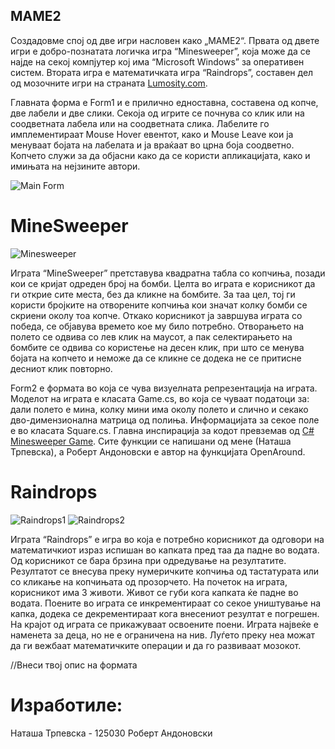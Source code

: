 ## MAME2

Создадовме спој од две игри насловен како „МАМЕ2“. Првата од двете игри е добро-познатата логичка игра “Minesweeper”, која може да се најде на секој компјутер кој има “Microsoft Windows” за оперативен систем. Втората игра е математичката игра “Raindrops”, составен дел од мозочните игри на страната [Lumosity.com](http://www.lumosity.com).

Главната форма е Form1 и е прилично едноставна, составена од копче, две лабели и две слики. Секоја од игрите се почнува со клик или на соодветната лабела или на соодветната слика. Лабелите го имплементираат Mouse Hover евентот, како и Mouse Leave кои ја менуваат бојата на лабелата и ја враќаат во црна боја соодветно. Копчето служи за да објасни како да се користи апликацијата, како и имињата на нејзините автори.

![Main Form](http://i.imgur.com/U82Xd5d.png)

MineSweeper
===========
![Minesweeper](http://i.imgur.com/Z7Pp8mK.png)

Играта “MineSweeper” претставува квадратна табла со копчиња, позади кои се кријат одреден број на бомби. Целта во играта е корисникот да ги открие сите места, без да кликне на бомбите. За таа цел, тој ги користи бројките на отворените копчиња кои значат колку бомби се скриени околу тоа копче. Откако корисникот ја завршува играта со победа, се објавува времето кое му било потребно. Отворањето на полето се одвива со лев клик на маусот, а пак селектирањето на бомбите се одвива со користење на десен клик, при што се менува бојата на копчето и неможе да се кликне се додека не се притисне десниот клик повторно.

Form2 е формата во која се чува визуелната репрезентација на играта. Моделот на играта е класата Game.cs, во која се чуваат податоци за: дали полето е мина, колку мини има околу полето и слично и секако дво-димензионална матрица од полиња. Информацијата за секое поле е во класата Square.cs. Главна инспирација за кодот превземав од [C# Minesweeper Game](http://www.reflectionit.nl/Blog/2003/c-minesweeper-game). Сите функции се напишани од мене (Наташа Трпевска), а Роберт Андоновски е автор на функцијата OpenAround.

Raindrops
=========

![Raindrops1](http://i.imgur.com/39QaYxa.png)
![Raindrops2](http://i.imgur.com/rxwOdxg.png)

Играта “Raindrops” е игра во која е потребно корисникот да одговори на математичкиот израз испишан во капката пред таа да падне во водата. Од корисникот се бара брзина при одредување на резултатите. Резултатот се внесува преку нумеричките копчиња од тастатурата или со кликање на копчињата од прозорчето. На почеток на играта, корисникот има 3 животи. Живот се губи кога капката ќе падне во водата. Поените во играта се инкрементираат со секое уништување на капка, додека се декрементираат кога внесениот резултат е погрешен. На крајот од играта се прикажуваат освоените поени. Играта највеќе е наменета за деца, но не е ограничена на нив. Луѓето преку неа можат да ги вежбаат математичките операции и да го развиваат мозокот.

//Внеси твој опис на формата

Изработиле:
===========

Наташа Трпевска - 125030
Роберт Андоновски


